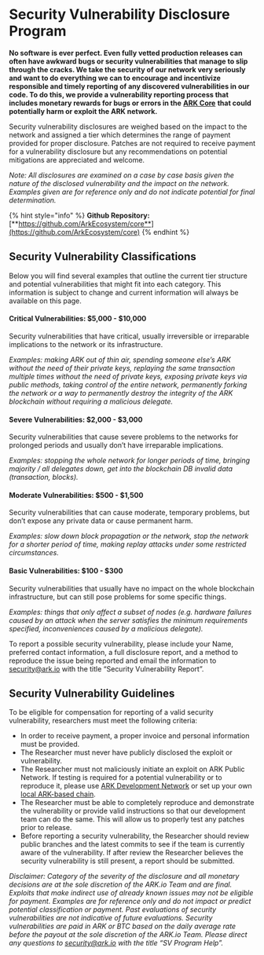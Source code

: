 # Security Vulnerability Disclosure Program

**No software is ever perfect. Even fully vetted production releases can often have awkward bugs or security vulnerabilities that manage to slip through the cracks. We take the security of our network very seriously and want to do everything we can to encourage and incentivize responsible and timely reporting of any discovered vulnerabilities in our code. To do this, we provide a vulnerability reporting process that includes monetary rewards for bugs or errors in the** [**ARK Core**](https://github.com/ArkEcosystem/core) **that could potentially harm or exploit the ARK network.**

Security vulnerability disclosures are weighed based on the impact to the network and assigned a tier which determines the range of payment provided for proper disclosure. Patches are not required to receive payment for a vulnerability disclosure but any recommendations on potential mitigations are appreciated and welcome.

_Note: All disclosures are examined on a case by case basis given the nature of the disclosed vulnerability and the impact on the network. Examples given are for reference only and do not indicate potential for final determination._ 

{% hint style="info" %}
**Github Repository:** [**https://github.com/ArkEcosystem/core**](https://github.com/ArkEcosystem/core)
{% endhint %}

## **Security Vulnerability Classifications**

Below you will find several examples that outline the current tier structure and potential vulnerabilities that might fit into each category. This information is subject to change and current information will always be available on this page.

#### **Critical Vulnerabilities: $5,000 - $10,000**

Security vulnerabilities that have critical, usually irreversible or irreparable implications to the network or its infrastructure.

_Examples: making ARK out of thin air, spending someone else’s ARK without the need of their private keys, replaying the same transaction multiple times without the need of private keys, exposing private keys via public methods, taking control of the entire network, permanently forking the network or a way to permanently destroy the integrity of the ARK blockchain without requiring a malicious delegate._

#### **Severe Vulnerabilities: $2,000 - $3,000**

Security vulnerabilities that cause severe problems to the networks for prolonged periods and usually don’t have irreparable implications.

_Examples: stopping the whole network for longer periods of time, bringing majority / all delegates down, get into the blockchain DB invalid data \(transaction, blocks\)._

#### **Moderate Vulnerabilities: $500 - $1,500**

Security vulnerabilities that can cause moderate, temporary problems, but don’t expose any private data or cause permanent harm.

_Examples: slow down block propagation or the network, stop the network for a shorter period of time, making replay attacks under some restricted circumstances._

#### **Basic Vulnerabilities: $100 - $300**

Security vulnerabilities that usually have no impact on the whole blockchain infrastructure, but can still pose problems for some specific things.

_Examples: things that only affect a subset of nodes \(e.g. hardware failures caused by an attack when the server satisfies the minimum requirements specified, inconveniences caused by a malicious delegate\)._

To report a possible security vulnerability, please include your Name, preferred contact information, a full disclosure report, and a method to reproduce the issue being reported and email the information to [security@ark.io](mailto:security@ark.io) with the title “Security Vulnerability Report”. 

## **Security Vulnerability Guidelines**

To be eligible for compensation for reporting of a valid security vulnerability, researchers must meet the following criteria:

* In order to receive payment, a proper invoice and personal information must be provided.
* The Researcher must never have publicly disclosed the exploit or vulnerability.
* The Researcher must not maliciously initiate an exploit on ARK Public Network. If testing is required for a potential vulnerability or to reproduce it, please use [ARK Development Network](https://dexplorer.ark.io) or set up your own [local ARK-based chain](https://learn.ark.dev/core-getting-started/spinning-up-your-first-testnet).
* The Researcher must be able to completely reproduce and demonstrate the vulnerability or provide valid instructions so that our development team can do the same. This will allow us to properly test any patches prior to release. 
* Before reporting a security vulnerability, the Researcher should review public branches and the latest commits to see if the team is currently aware of the vulnerability. If after review the Researcher believes the security vulnerability is still present, a report should be submitted.

_Disclaimer: Category of the severity of the disclosure and all monetary decisions are at the sole discretion of the ARK.io Team and are final. Exploits that make indirect use of already known issues may not be eligible for payment. Examples are for reference only and do not impact or predict potential classification or payment. Past evaluations of security vulnerabilities are not indicative of future evaluations. Security vulnerabilities are paid in ARK or BTC based on the daily average rate before the payout at the sole discretion of the ARK.io Team. Please direct any questions to_ [_security@ark.io_](mailto:security@ark.io) _with the title “SV Program Help”._ 

